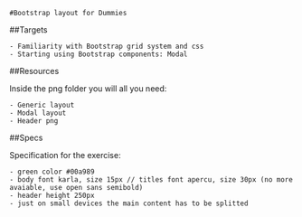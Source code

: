 	#Bootstrap layout for Dummies

##Targets

    - Familiarity with Bootstrap grid system and css
    - Starting using Bootstrap components: Modal

##Resources

Inside the png folder you will all you need:

    - Generic layout
    - Modal layout
    - Header png

##Specs

Specification for the exercise:

    - green color #00a989
    - body font karla, size 15px // titles font apercu, size 30px (no more avaiable, use open sans semibold)
    - header height 250px
    - just on small devices the main content has to be splitted

